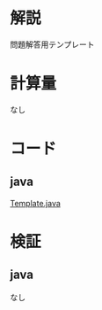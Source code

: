 # 解説
問題解答用テンプレート

# 計算量
なし

# コード
## java
[Template.java](../lib/java/Template.java)

# 検証
## java
なし
